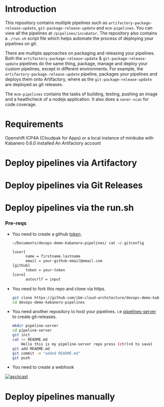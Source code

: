# Introduction
This repository contains multiple pipelines such as `artifactory-package-release-update`, `git-package-release-update` and
`mcm-pipelines`. You can view all the pipelines at `/pipelines/incubator`. The repository also contains a `./run.sh` script file which helps automate the process of deploying your pipelines on git.

There are multiple approaches on packaging and releasing your pipelines. Both the `artifactory-package-release-update` & `git-package-release-update` pipelines do the same thing, package, manage
and deploy your custom pipelines, except in different environments. For example, the `artifactory-package-release-update` pipeline, packages your
 pipelines and deploys them onto Artifactory, where as the `git-package-release-update` are deployed as git releases.

The `mcm-pipelines` contains the tasks of building, testing, pushing an image and a healthcheck of a nodejs application. It also
does a `sonar-scan` for code coverage.

# Requirements
Openshift ICP4A (Cloudpak for Apps) or a local instance of minikube with Kabanero 0.6.0 installed
An Artifactory account

 
# Deploy pipelines via Artifactory

# Deploy pipelines via Git Releases

# Deploy pipelines via the run.sh
### Pre-reqs
- You need to create a github [token](https://help.github.com/en/github/authenticating-to-github/creating-a-personal-access-token-for-the-command-line).
    
    ```bash
    ~/Documents/devops-demo-kabanero-pipelines/ cat ~/.gitconfig
  
    [user]
          name = firstname.lastname
          email = your-github-email@email.com
    [github]
          token = your-token
    [core]
          autocrlf = input
    ```
    

- You need to fork this repo and clone via https.
    
    ```bash
    git clone https://github.com/ibm-cloud-architecture/devops-demo-kabanero-pipelines 
    cd devops-demo-kabanero-pipelines
    ```
- You need another repository to host your pipelines. i.e [pipelines-server](https://github.com/oiricaud/pipeline-server/releases) to create git-releases.
  
    ``` bash
    mkdir pipeline-server
    cd pipeline-server
    git init 
    cat >> README.md
        Hello this is my pipeline-server repo press (ctrl+d to save)
    git add README.md
    git commit -m "added README.md"
    git push
    ```
- You need to create a webhook

[![asciicast](https://asciinema.org/a/315675.svg)](https://asciinema.org/a/315675)

# Deploy pipelines manually 


